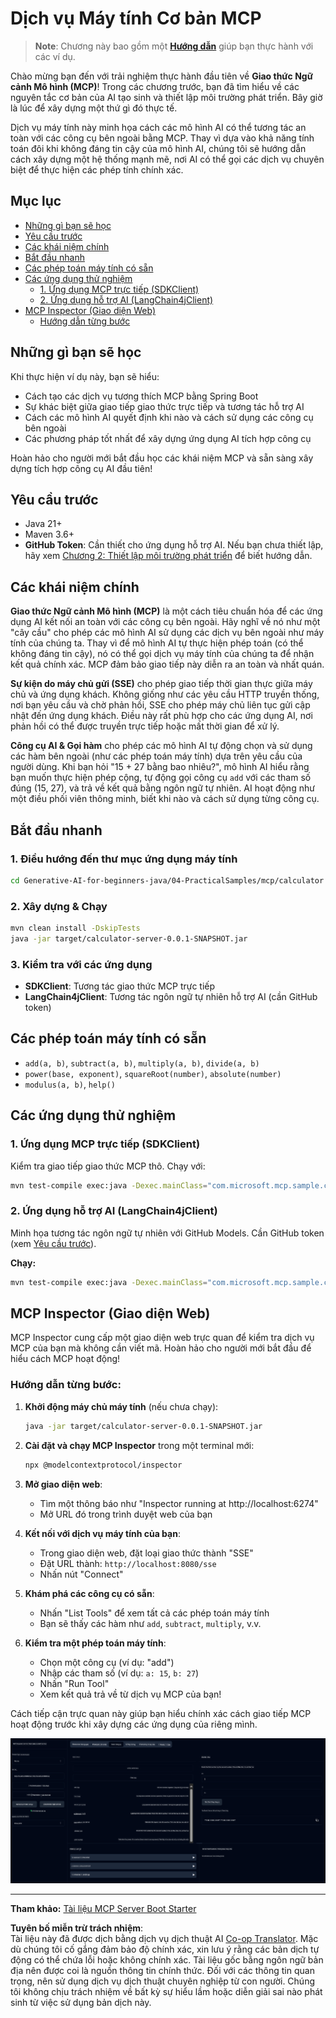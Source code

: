 <!--
CO_OP_TRANSLATOR_METADATA:
{
  "original_hash": "5bd7a347d6ed1d706443f9129dd29dd9",
  "translation_date": "2025-07-25T09:48:49+00:00",
  "source_file": "04-PracticalSamples/mcp/calculator/README.md",
  "language_code": "vi"
}
-->
# Dịch vụ Máy tính Cơ bản MCP

>**Note**: Chương này bao gồm một [**Hướng dẫn**](./TUTORIAL.md) giúp bạn thực hành với các ví dụ.

Chào mừng bạn đến với trải nghiệm thực hành đầu tiên về **Giao thức Ngữ cảnh Mô hình (MCP)**! Trong các chương trước, bạn đã tìm hiểu về các nguyên tắc cơ bản của AI tạo sinh và thiết lập môi trường phát triển. Bây giờ là lúc để xây dựng một thứ gì đó thực tế.

Dịch vụ máy tính này minh họa cách các mô hình AI có thể tương tác an toàn với các công cụ bên ngoài bằng MCP. Thay vì dựa vào khả năng tính toán đôi khi không đáng tin cậy của mô hình AI, chúng tôi sẽ hướng dẫn cách xây dựng một hệ thống mạnh mẽ, nơi AI có thể gọi các dịch vụ chuyên biệt để thực hiện các phép tính chính xác.

## Mục lục

- [Những gì bạn sẽ học](../../../../../04-PracticalSamples/mcp/calculator)
- [Yêu cầu trước](../../../../../04-PracticalSamples/mcp/calculator)
- [Các khái niệm chính](../../../../../04-PracticalSamples/mcp/calculator)
- [Bắt đầu nhanh](../../../../../04-PracticalSamples/mcp/calculator)
- [Các phép toán máy tính có sẵn](../../../../../04-PracticalSamples/mcp/calculator)
- [Các ứng dụng thử nghiệm](../../../../../04-PracticalSamples/mcp/calculator)
  - [1. Ứng dụng MCP trực tiếp (SDKClient)](../../../../../04-PracticalSamples/mcp/calculator)
  - [2. Ứng dụng hỗ trợ AI (LangChain4jClient)](../../../../../04-PracticalSamples/mcp/calculator)
- [MCP Inspector (Giao diện Web)](../../../../../04-PracticalSamples/mcp/calculator)
  - [Hướng dẫn từng bước](../../../../../04-PracticalSamples/mcp/calculator)

## Những gì bạn sẽ học

Khi thực hiện ví dụ này, bạn sẽ hiểu:
- Cách tạo các dịch vụ tương thích MCP bằng Spring Boot
- Sự khác biệt giữa giao tiếp giao thức trực tiếp và tương tác hỗ trợ AI
- Cách các mô hình AI quyết định khi nào và cách sử dụng các công cụ bên ngoài
- Các phương pháp tốt nhất để xây dựng ứng dụng AI tích hợp công cụ

Hoàn hảo cho người mới bắt đầu học các khái niệm MCP và sẵn sàng xây dựng tích hợp công cụ AI đầu tiên!

## Yêu cầu trước

- Java 21+
- Maven 3.6+
- **GitHub Token**: Cần thiết cho ứng dụng hỗ trợ AI. Nếu bạn chưa thiết lập, hãy xem [Chương 2: Thiết lập môi trường phát triển](../../../02-SetupDevEnvironment/README.md) để biết hướng dẫn.

## Các khái niệm chính

**Giao thức Ngữ cảnh Mô hình (MCP)** là một cách tiêu chuẩn hóa để các ứng dụng AI kết nối an toàn với các công cụ bên ngoài. Hãy nghĩ về nó như một "cây cầu" cho phép các mô hình AI sử dụng các dịch vụ bên ngoài như máy tính của chúng ta. Thay vì để mô hình AI tự thực hiện phép toán (có thể không đáng tin cậy), nó có thể gọi dịch vụ máy tính của chúng ta để nhận kết quả chính xác. MCP đảm bảo giao tiếp này diễn ra an toàn và nhất quán.

**Sự kiện do máy chủ gửi (SSE)** cho phép giao tiếp thời gian thực giữa máy chủ và ứng dụng khách. Không giống như các yêu cầu HTTP truyền thống, nơi bạn yêu cầu và chờ phản hồi, SSE cho phép máy chủ liên tục gửi cập nhật đến ứng dụng khách. Điều này rất phù hợp cho các ứng dụng AI, nơi phản hồi có thể được truyền trực tiếp hoặc mất thời gian để xử lý.

**Công cụ AI & Gọi hàm** cho phép các mô hình AI tự động chọn và sử dụng các hàm bên ngoài (như các phép toán máy tính) dựa trên yêu cầu của người dùng. Khi bạn hỏi "15 + 27 bằng bao nhiêu?", mô hình AI hiểu rằng bạn muốn thực hiện phép cộng, tự động gọi công cụ `add` với các tham số đúng (15, 27), và trả về kết quả bằng ngôn ngữ tự nhiên. AI hoạt động như một điều phối viên thông minh, biết khi nào và cách sử dụng từng công cụ.

## Bắt đầu nhanh

### 1. Điều hướng đến thư mục ứng dụng máy tính
```bash
cd Generative-AI-for-beginners-java/04-PracticalSamples/mcp/calculator
```

### 2. Xây dựng & Chạy
```bash
mvn clean install -DskipTests
java -jar target/calculator-server-0.0.1-SNAPSHOT.jar
```

### 3. Kiểm tra với các ứng dụng
- **SDKClient**: Tương tác giao thức MCP trực tiếp
- **LangChain4jClient**: Tương tác ngôn ngữ tự nhiên hỗ trợ AI (cần GitHub token)

## Các phép toán máy tính có sẵn

- `add(a, b)`, `subtract(a, b)`, `multiply(a, b)`, `divide(a, b)`
- `power(base, exponent)`, `squareRoot(number)`, `absolute(number)`
- `modulus(a, b)`, `help()`

## Các ứng dụng thử nghiệm

### 1. Ứng dụng MCP trực tiếp (SDKClient)
Kiểm tra giao tiếp giao thức MCP thô. Chạy với:
```bash
mvn test-compile exec:java -Dexec.mainClass="com.microsoft.mcp.sample.client.SDKClient" -Dexec.classpathScope=test
```

### 2. Ứng dụng hỗ trợ AI (LangChain4jClient)
Minh họa tương tác ngôn ngữ tự nhiên với GitHub Models. Cần GitHub token (xem [Yêu cầu trước](../../../../../04-PracticalSamples/mcp/calculator)).

**Chạy:**
```bash
mvn test-compile exec:java -Dexec.mainClass="com.microsoft.mcp.sample.client.LangChain4jClient" -Dexec.classpathScope=test
```

## MCP Inspector (Giao diện Web)

MCP Inspector cung cấp một giao diện web trực quan để kiểm tra dịch vụ MCP của bạn mà không cần viết mã. Hoàn hảo cho người mới bắt đầu để hiểu cách MCP hoạt động!

### Hướng dẫn từng bước:

1. **Khởi động máy chủ máy tính** (nếu chưa chạy):
   ```bash
   java -jar target/calculator-server-0.0.1-SNAPSHOT.jar
   ```

2. **Cài đặt và chạy MCP Inspector** trong một terminal mới:
   ```bash
   npx @modelcontextprotocol/inspector
   ```

3. **Mở giao diện web**:
   - Tìm một thông báo như "Inspector running at http://localhost:6274"
   - Mở URL đó trong trình duyệt web của bạn

4. **Kết nối với dịch vụ máy tính của bạn**:
   - Trong giao diện web, đặt loại giao thức thành "SSE"
   - Đặt URL thành: `http://localhost:8080/sse`
   - Nhấn nút "Connect"

5. **Khám phá các công cụ có sẵn**:
   - Nhấn "List Tools" để xem tất cả các phép toán máy tính
   - Bạn sẽ thấy các hàm như `add`, `subtract`, `multiply`, v.v.

6. **Kiểm tra một phép toán máy tính**:
   - Chọn một công cụ (ví dụ: "add")
   - Nhập các tham số (ví dụ: `a: 15`, `b: 27`)
   - Nhấn "Run Tool"
   - Xem kết quả trả về từ dịch vụ MCP của bạn!

Cách tiếp cận trực quan này giúp bạn hiểu chính xác cách giao tiếp MCP hoạt động trước khi xây dựng các ứng dụng của riêng mình.

![npx inspector](../../../../../translated_images/tool.214c70103694335c4cfdc2d624373dfce4b0162f6aea089ac1da9051fb563b7f.vi.png)

---
**Tham khảo:** [Tài liệu MCP Server Boot Starter](https://docs.spring.io/spring-ai/reference/api/mcp/mcp-server-boot-starter-docs.html)

**Tuyên bố miễn trừ trách nhiệm**:  
Tài liệu này đã được dịch bằng dịch vụ dịch thuật AI [Co-op Translator](https://github.com/Azure/co-op-translator). Mặc dù chúng tôi cố gắng đảm bảo độ chính xác, xin lưu ý rằng các bản dịch tự động có thể chứa lỗi hoặc không chính xác. Tài liệu gốc bằng ngôn ngữ bản địa nên được coi là nguồn thông tin chính thức. Đối với các thông tin quan trọng, nên sử dụng dịch vụ dịch thuật chuyên nghiệp từ con người. Chúng tôi không chịu trách nhiệm về bất kỳ sự hiểu lầm hoặc diễn giải sai nào phát sinh từ việc sử dụng bản dịch này.